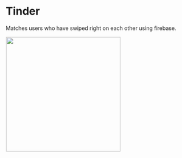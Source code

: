 # Tinder

Matches users who have swiped right on each other using firebase. 

<img src="image.png" border=1 style="border-color:#eeeeee" width="300" height="auto">


 

